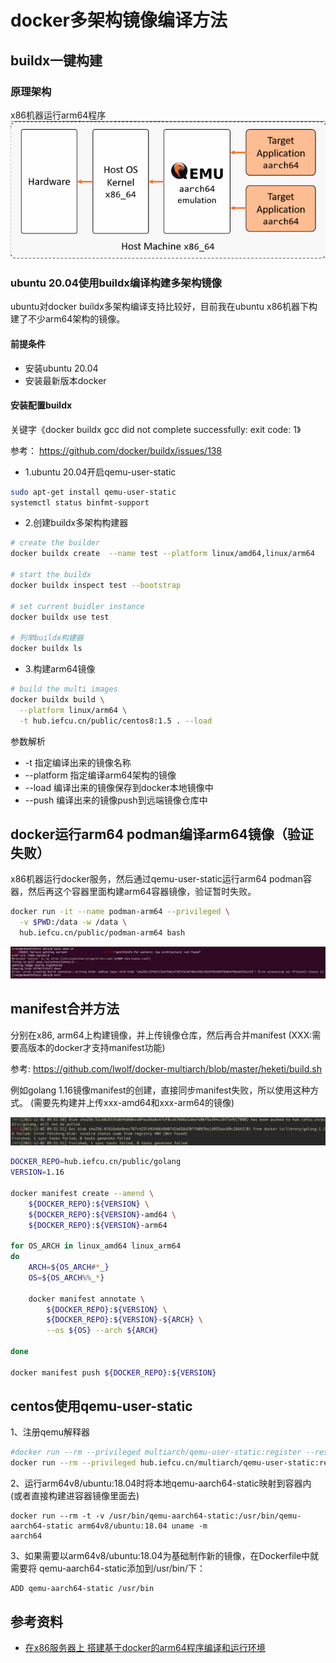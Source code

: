 # docker多架构镜像编译方法

## buildx一键构建

### 原理架构

x86机器运行arm64程序
![](2022-03-13-13-55-18.png)

### ubuntu 20.04使用buildx编译构建多架构镜像

ubuntu对docker buildx多架构编译支持比较好，目前我在ubuntu x86机器下构建了不少arm64架构的镜像。

#### 前提条件

* 安装ubuntu 20.04
* 安装最新版本docker


#### 安装配置buildx
关键字《docker buildx gcc did not complete successfully: exit code: 1》

参考： https://github.com/docker/buildx/issues/138

* 1.ubuntu 20.04开启qemu-user-static

```bash
sudo apt-get install qemu-user-static
systemctl status binfmt-support
```

* 2.创建buildx多架构构建器

```bash
# create the builder
docker buildx create  --name test --platform linux/amd64,linux/arm64

# start the buildx
docker buildx inspect test --bootstrap

# set current buidler instance
docker buildx use test

# 列举buildx构建器
docker buildx ls
```

* 3.构建arm64镜像

```bash
# build the multi images
docker buildx build \
  --platform linux/arm64 \
  -t hub.iefcu.cn/public/centos8:1.5 . --load
```

参数解析
* -t 指定编译出来的镜像名称
* --platform 指定编译arm64架构的镜像
* --load 编译出来的镜像保存到docker本地镜像中
* --push 编译出来的镜像push到远端镜像仓库中

## docker运行arm64 podman编译arm64镜像（验证失败）

x86机器运行docker服务，然后通过qemu-user-static运行arm64 podman容器，然后再这个容器里面构建arm64容器镜像，验证暂时失败。

```bash
docker run -it --name podman-arm64 --privileged \
  -v $PWD:/data -w /data \
  hub.iefcu.cn/public/podman-arm64 bash
```

![](2022-03-13-16-57-35.png)

## manifest合并方法

分别在x86, arm64上构建镜像，并上传镜像仓库，然后再合并manifest
(XXX:需要高版本的docker才支持manifest功能)

参考: https://github.com/lwolf/docker-multiarch/blob/master/heketi/build.sh

例如golang 1.16镜像manifest的创建，直接同步manifest失败，所以使用这种方式。
(需要先构建并上传xxx-amd64和xxx-arm64的镜像)

![](2022-03-02-16-08-37.png)

```bash
DOCKER_REPO=hub.iefcu.cn/public/golang
VERSION=1.16

docker manifest create --amend \
    ${DOCKER_REPO}:${VERSION} \
    ${DOCKER_REPO}:${VERSION}-amd64 \
    ${DOCKER_REPO}:${VERSION}-arm64

for OS_ARCH in linux_amd64 linux_arm64
do
    ARCH=${OS_ARCH#*_}
    OS=${OS_ARCH%%_*}

    docker manifest annotate \
        ${DOCKER_REPO}:${VERSION} \
        ${DOCKER_REPO}:${VERSION}-${ARCH} \
        --os ${OS} --arch ${ARCH}

done

docker manifest push ${DOCKER_REPO}:${VERSION}
```

## centos使用qemu-user-static

1、注册qemu解释器
```bash
#docker run --rm --privileged multiarch/qemu-user-static:register --reset
docker run --rm --privileged hub.iefcu.cn/multiarch/qemu-user-static:register --reset
```

2、运行arm64v8/ubuntu:18.04时将本地qemu-aarch64-static映射到容器内
(或者直接构建进容器镜像里面去)
```
docker run --rm -t -v /usr/bin/qemu-aarch64-static:/usr/bin/qemu-aarch64-static arm64v8/ubuntu:18.04 uname -m
aarch64
```

3、如果需要以arm64v8/ubuntu:18.04为基础制作新的镜像，在Dockerfile中就需要将 qemu-aarch64-static添加到/usr/bin/下：
```
ADD qemu-aarch64-static /usr/bin
```

## 参考资料

* [在x86服务器上 搭建基于docker的arm64程序编译和运行环境](https://blog.csdn.net/u011337602/article/details/103810657)

